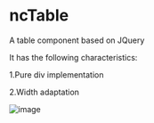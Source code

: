 # ncTable

A table component based on JQuery

It has the following characteristics:

1.Pure div implementation

2.Width adaptation

![image](https://github.com/Scofi2019/ncTable/images/ncTable-demo-2.png)
